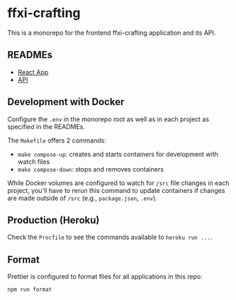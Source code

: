 # ffxi-crafting

This is a monorepo for the frontend ffxi-crafting application and its API.

## READMEs

-   [React App](/ffxi-crafting-app/README.md)
-   [API](/api/README.md)

## Development with Docker

Configure the `.env` in the monorepo root as well as in each project as specified in the READMEs.

The `Makefile` offers 2 commands:

-   `make compose-up`: creates and starts containers for development with watch files
-   `make compose-down`: stops and removes containers

While Docker volumes are configured to watch for `/src` file changes in each project, you'll have to rerun this command to update containers if changes are made outside of `/src` (e.g., `package.json`, `.env`).

## Production (Heroku)

Check the `Procfile` to see the commands available to `heroku run ...`.

## Format

Prettier is configured to format files for all applications in this repo:

`npm run format`
